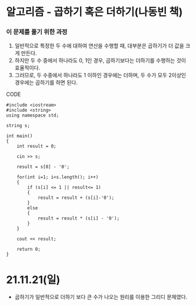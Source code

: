 # 알고리즘 - 곱하기 혹은 더하기(나동빈 책)

### 이 문제를 풀기 위한 과정
1. 일반적으로 특정한 두 수에 대하여 연산을 수행할 때, 대부분은 곱하기가 더 값을 크게 만든다.
2. 하지만 두 수 중에서 하나라도 0, 1인 경우, 곱하기보다는 더하기를 수행하는 것이 효율적이다.
3. 그러므로, 두 수중에서 하나라도 1 이하인 경우에는 더하며, 두 수가 모두 2이상인 경우에는 곱하기를 하면 된다.

CODE

    #include <iostream>
    #include <string>
    using namespace std;

    string s;

    int main() 
    {
        int result = 0;

        cin >> s;

        result = s[0] - '0';

        for(int i=1; i<s.length(); i++)
        {
            if (s[i] <= 1 || result<= 1)
            {
                result = result + (s[i]-'0');
            }
            else
            {
                result = result * (s[i] - '0');
            }
        }

        cout << result;

        return 0;
    }

# 21.11.21(일)
* 곱하기가 일반적으로 더하기 보다 큰 수가 나오는 원리를 이용한 그리디 문제였다.